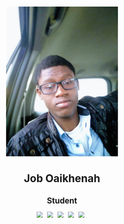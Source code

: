 <p align="center">
<img src="img/joblyn.jpg" height="400">

<h1 align="center">Job Oaikhenah</h1>

<h2 align="center">Student</h2>

<p align='center'>
  <a href="oaikhenahjob@gmail.com"><img height="50" src="img/gmail.png?raw=true"></a>&nbsp;&nbsp;
  <a href="https://www.linkedin.com/in/job-oaikhenah-5056111a1/"><img height="50" src="img/linkedin.png?raw=true"></a>&nbsp;&nbsp;
  <a href="https://medium.com/@oaikhenahjob"><img height="50" src="img/medium.png?raw=true"></a>&nbsp;&nbsp;
  <a href="https://twitter.com/_Joblyn_"><img height="50" src="img/twitter.png?raw=true"></a>&nbsp;&nbsp;
  <a href="https://joblyn.com"><img height="50" src="img/website.png?raw=true"></a>&nbsp;&nbsp;
</p>
</p>
